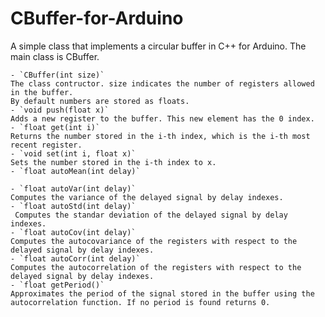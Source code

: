 # CBuffer-for-Arduino

A simple class that implements a circular buffer in C++ for Arduino. 
The main class is CBuffer.

    - `CBuffer(int size)`
    The class contructor. size indicates the number of registers allowed in the buffer.
    By default numbers are stored as floats.
    - `void push(float x)`
    Adds a new register to the buffer. This new element has the 0 index.
    - `float get(int i)`
    Returns the number stored in the i-th index, which is the i-th most recent register.
    - `void set(int i, float x)`
    Sets the number stored in the i-th index to x.
    - `float autoMean(int delay)`
    
    - `float autoVar(int delay)`
    Computes the variance of the delayed signal by delay indexes.
    - `float autoStd(int delay)`
     Computes the standar deviation of the delayed signal by delay indexes.
    - `float autoCov(int delay)`
    Computes the autocovariance of the registers with respect to the delayed signal by delay indexes.
    - `float autoCorr(int delay)`
    Computes the autocorrelation of the registers with respect to the delayed signal by delay indexes.
    - `float getPeriod()`
    Approximates the period of the signal stored in the buffer using the autocorrelation function. If no period is found returns 0.
